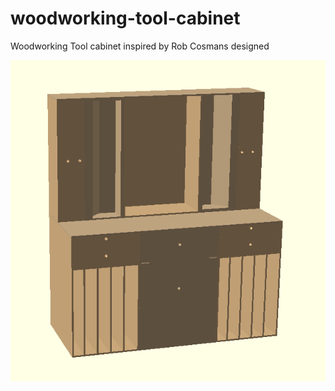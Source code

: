 # woodworking-tool-cabinet
Woodworking Tool cabinet inspired by Rob Cosmans designed

![woodworking-tool-cabinet](woodworking-tool-cabinet.png)

